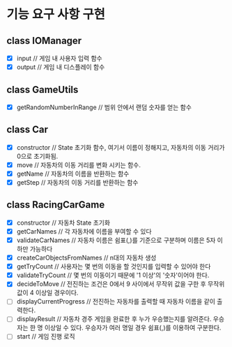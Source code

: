 # 기능 요구 사항 구현

## class IOManager

- [x] input // 게임 내 사용자 입력 함수
- [x] output // 게임 내 디스플레이 함수

## class GameUtils

- [x] getRandomNumberInRange // 범위 안에서 랜덤 숫자를 얻는 함수

## class Car

- [x] constructor // State 초기화 함수, 여기서 이름이 정해지고, 자동차의 이동 거리가 0으로 초기화됨.
- [x] move // 자동차의 이동 거리를 변화 시키는 함수.
- [x] getName // 자동차의 이름을 반환하는 함수
- [x] getStep // 자동차의 이동 거리를 반환하는 함수

## class RacingCarGame

- [x] constructor // 자동차 State 초기화
- [x] getCarNames // 각 자동차에 이름을 부여할 수 있다
- [x] validateCarNames // 자동차 이름은 쉼표(,)를 기준으로 구분하며 이름은 5자 이하만 가능하다
- [x] createCarObjectsFromNames // n대의 자동차 생성
- [x] getTryCount // 사용자는 몇 번의 이동을 할 것인지를 입력할 수 있어야 한다
- [x] validateTryCount // 몇 번의 이동이기 때문에 '1 이상'의 '숫자'이어야 한다.
- [x] decideToMove // 전진하는 조건은 0에서 9 사이에서 무작위 값을 구한 후 무작위 값이 4 이상일 경우이다.
- [ ] displayCurrentProgress // 전진하는 자동차를 출력할 때 자동차 이름을 같이 출력한다.
- [ ] displayResult // 자동차 경주 게임을 완료한 후 누가 우승했는지를 알려준다. 우승자는 한 명 이상일 수 있다. 우승자가 여러 명일 경우 쉼표(,)를 이용하여 구분한다.
- [ ] start // 게임 진행 로직
